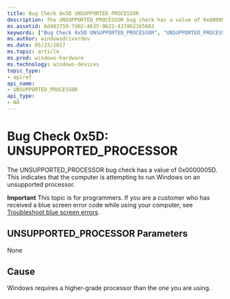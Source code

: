 ```yaml
---
title: Bug Check 0x5D UNSUPPORTED_PROCESSOR
description: The UNSUPPORTED_PROCESSOR bug check has a value of 0x0000005D. This indicates that the computer is attempting to run Windows on an unsupported processor.
ms.assetid: 6d483759-7d02-4635-9622-437862165683
keywords: ["Bug Check 0x5D UNSUPPORTED_PROCESSOR", "UNSUPPORTED_PROCESSOR"]
ms.author: windowsdriverdev
ms.date: 05/23/2017
ms.topic: article
ms.prod: windows-hardware
ms.technology: windows-devices
topic_type:
- apiref
api_name:
- UNSUPPORTED_PROCESSOR
api_type:
- NA
---
```


# Bug Check 0x5D: UNSUPPORTED\_PROCESSOR


The UNSUPPORTED\_PROCESSOR bug check has a value of 0x0000005D. This indicates that the computer is attempting to run Windows on an unsupported processor.

**Important** This topic is for programmers. If you are a customer who has received a blue screen error code while using your computer, see [Troubleshoot blue screen errors](http://windows.microsoft.com/windows-10/troubleshoot-blue-screen-errors).

## UNSUPPORTED\_PROCESSOR Parameters


None

Cause
-----

Windows requires a higher-grade processor than the one you are using.

 

 




